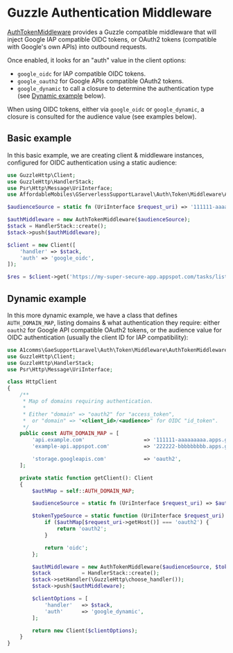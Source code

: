 # Guzzle Authentication Middleware

[AuthTokenMiddleware](../src/AffordableMobiles/GServerlessSupportLaravel/Auth/Token/Middleware/AuthTokenMiddleware.php) provides a Guzzle compatible middleware that will inject Google IAP compatible OIDC tokens, or OAuth2 tokens (compatible with Google's own APIs) into outbound requests.

Once enabled, it looks for an "auth" value in the client options:
* `google_oidc` for IAP compatible OIDC tokens.
* `google_oauth2` for Google APIs compatible OAuth2 tokens.
* `google_dynamic` to call a closure to determine the authentication type (see [Dynamic example](guzzle-auth.md#dynamic-example) below).

When using OIDC tokens, either via `google_oidc` or `google_dynamic`, a closure is consulted for the audience value (see examples below).

## Basic example

In this basic example, we are creating client & middleware instances, configured for OIDC authentication using a static audience:

```php
use GuzzleHttp\Client;
use GuzzleHttp\HandlerStack;
use Psr\Http\Message\UriInterface;
use AffordableMobiles\GServerlessSupportLaravel\Auth\Token\Middleware\AuthTokenMiddleware;

$audienceSource = static fn (UriInterface $request_uri) => '111111-aaaaaaaaa.apps.googleusercontent.com';

$authMiddleware = new AuthTokenMiddleware($audienceSource);
$stack = HandlerStack::create();
$stack->push($authMiddleware);

$client = new Client([
    'handler' => $stack,
    'auth' => 'google_oidc',
]);

$res = $client->get('https://my-super-secure-app.appspot.com/tasks/list');
```

## Dynamic example

In this more dynamic example, we have a class that defines `AUTH_DOMAIN_MAP`, listing domains & what authentication they require: either `oauth2` for Google API compatible OAuth2 tokens, or the audience value for OIDC authentication (usually the client ID for IAP compatibility):

```php
use A1comms\GaeSupportLaravel\Auth\Token\Middleware\AuthTokenMiddleware;
use GuzzleHttp\Client;
use GuzzleHttp\HandlerStack;
use Psr\Http\Message\UriInterface;

class HttpClient
{
    /**
     * Map of domains requiring authentication.
     *
     * Either "domain" => "oauth2" for "access_token",
     *  or "domain" => "<client_id>/<audience>" for OIDC "id_token".
     */
    public const AUTH_DOMAIN_MAP = [
        'api.example.com'                   => '111111-aaaaaaaaa.apps.googleusercontent.com',
        'example-api.appspot.com'           => '222222-bbbbbbbbb.apps.googleusercontent.com',

        'storage.googleapis.com'            => 'oauth2',
    ];

    private static function getClient(): Client
    {
        $authMap = self::AUTH_DOMAIN_MAP;

        $audienceSource = static fn (UriInterface $request_uri) => $authMap[$request_uri->getHost()];

        $tokenTypeSource = static function (UriInterface $request_uri) use ($authMap) {
            if ($authMap[$request_uri->getHost()] === 'oauth2') {
                return 'oauth2';
            }

            return 'oidc';
        };

        $authMiddleware = new AuthTokenMiddleware($audienceSource, $tokenTypeSource);
        $stack          = HandlerStack::create();
        $stack->setHandler(\GuzzleHttp\choose_handler());
        $stack->push($authMiddleware);

        $clientOptions = [
            'handler'   => $stack,
            'auth'      => 'google_dynamic',
        ];

        return new Client($clientOptions);
    }
}
```